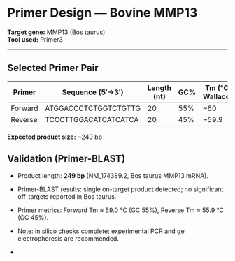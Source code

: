 # Primer Design — Bovine MMP13

**Target gene:** MMP13 (Bos taurus)  
**Tool used:** Primer3

---

## Selected Primer Pair

| Primer   | Sequence (5′→3′)        | Length (nt) | GC% | Tm (°C, Wallace)   |
|----------|-------------------------|-------------|-----|--------------------|
| Forward  | ATGGACCCTCTGGTCTGTTG    | 20          | 55% | ~60                |
| Reverse  | TCCCTTGGACATCATCATCA    | 20          | 45% | ~59.9              |

**Expected product size:** ~249 bp

## Validation (Primer-BLAST)

- Product length: **249 bp** (NM_174389.2, Bos taurus MMP13 mRNA).  
- Primer-BLAST results: single on-target product detected; no significant off-targets reported in Bos taurus.  
- Primer metrics: Forward Tm ≈ 59.0 °C (GC 55%), Reverse Tm ≈ 55.9 °C (GC 45%).  
- Note: in silico checks complete; experimental PCR and gel electrophoresis are recommended.

- 
